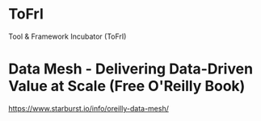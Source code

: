 # ToFrI
Tool &amp; Framework Incubator (ToFrI)

# Data Mesh - Delivering Data-Driven Value at Scale (Free O'Reilly Book)

https://www.starburst.io/info/oreilly-data-mesh/
